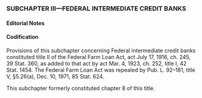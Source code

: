 ### SUBCHAPTER III—FEDERAL INTERMEDIATE CREDIT BANKS ###

#### **Editorial Notes** ####

#### Codification ####

Provisions of this subchapter concerning Federal intermediate credit banks constituted title II of the Federal Farm Loan Act, act July 17, 1916, ch. 245, 39 Stat. 360, as added to that act by act Mar. 4, 1923, ch. 252, title I, 42 Stat. 1454. The Federal Farm Loan Act was repealed by Pub. L. 92–181, title V, §5.26(a), Dec. 10, 1971, 85 Stat. 624.

This subchapter formerly constituted chapter 8 of this title.